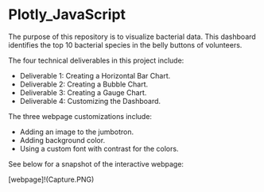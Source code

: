# Plotly_JavaScript

The purpose of this repository is to visualize bacterial data. This dashboard identifies the top 10 bacterial species in the belly buttons of volunteers. 

The four technical deliverables in this project include:
- Deliverable 1: Creating a Horizontal Bar Chart.
- Deliverable 2: Creating a Bubble Chart.
- Deliverable 3: Creating a Gauge Chart.
- Deliverable 4: Customizing the Dashboard.

The three webpage customizations include:
- Adding an image to the jumbotron.
- Adding background color.
- Using a custom font with contrast for the colors. 

See below for a snapshot of the interactive webpage:

[webpage]!(Capture.PNG)
